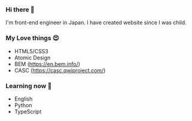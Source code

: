 ### Hi there 👋
I'm front-end engineer in Japan.
I have created website since I was child.

### My Love things 😍
* HTML5/CSS3
* Atomic Design
* BEM (https://en.bem.info/)
* CASC (https://casc.qwiproject.com/)

### Learning now 📝
* English
* Python
* TypeScript



<!--

- 🔭 I’m currently working on ...
- 🌱 I’m currently learning ...
- 👯 I’m looking to collaborate on ...
- 🤔 I’m looking for help with ...
- 💬 Ask me about ...
- 📫 How to reach me: ...
- 😄 Pronouns: ...
- ⚡ Fun fact: ...

-->
